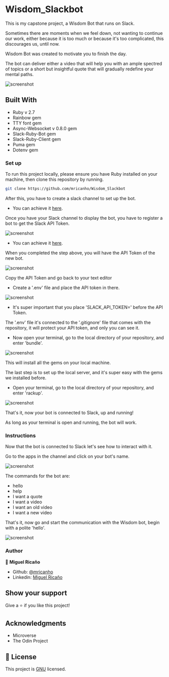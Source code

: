 # Wisdom_Slackbot
This is my capstone project, a Wisdom Bot that runs on Slack.

Sometimes there are moments when we feel down, not wanting to continue our work, either because it is too much or because it's too complicated, this discourages us, until now.

Wisdom Bot was created to motivate you to finish the day.

The bot can deliver either a video that will help you with an ample spectred of topics or a short but insightful quote that will gradually redefine your mental paths.

![screenshot](./assets/screenshot.jpeg)

## Built With

- Ruby v 2.7
- Rainbow gem
- TTY font gem
- Async-Websocket v 0.8.0 gem
- Slack-Ruby-Bot gem
- Slack-Ruby-Client gem
- Puma gem
- Dotenv gem

### Set up

To run this project locally, please ensure you have Ruby installed on your machine, then clone this repository by running.

```bash
git clone https://github.com/mricanho/Wisdom_Slackbot
```
After this, you have to create a slack channel to set up the bot.

- You can achieve it [here](https://slack.com/get-started#/create).

Once you have your Slack channel to display the bot, you have to register a bot to get the Slack API Token.

![screenshot](./assets/newbot.jpeg)

- You can achieve it [here](http://slack.com/services/new/bot).

When you completed the step above, you will have the API Token of the new bot.

![screenshot](./assets/newbot_api.jpeg)

Copy the API Token and go back to your text editor

- Create a '.env' file and place the API token in there.

![screenshot](./assets/env_file.jpeg)

- It's super important that you place 'SLACK_API_TOKEN=' before the API Token.

The '.env' file it's connected to the '.gitignore' file that comes with the repository, it will protect your API token, and only you can see it.

- Now open your terminal, go to the local directory of your repository, and enter 'bundle'.

![screenshot](./assets/bundle.jpeg)

This will install all the gems on your local machine.

The last step is to set up the local server, and it's super easy with the gems we installed before. 

- Open your terminal, go to the local directory of your repository, and enter 'rackup'.

![screenshot](./assets/rackup.jpeg)

That's it, now your bot is connected to Slack, up and running! 

As long as your terminal is open and running, the bot will work.

### Instructions

Now that the bot is connected to Slack let's see how to interact with it.

Go to the apps in the channel and click on your bot's name.

![screenshot](./assets/apps.jpeg)

The commands for the bot are:

- hello
- help
- I want a quote
- I want a video
- I want an old video
- I want a new video

That's it, now go and start the communication with the Wisdom bot, begin with a polite 'hello'.

![screenshot](./assets/hello.jpeg)
### Author

👤 <b>Miguel Ricaño</b>

- Github: [@mricanho](https://github.com/mricanho)
- Linkedin: [Miguel Ricaño](https://www.linkedin.com/in/mricanho/)


## Show your support

Give a ⭐️ if you like this project!

## Acknowledgments

- Microverse
- The Odin Project

## 📝 License

This project is [GNU](LICENSE.md) licensed.